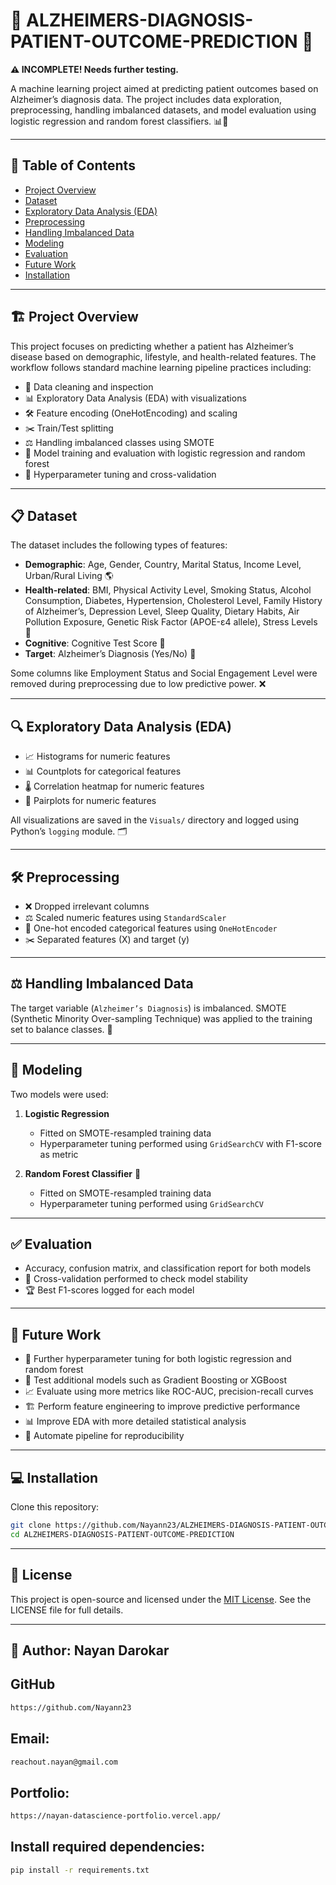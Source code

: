 # 🧠 ALZHEIMERS-DIAGNOSIS-PATIENT-OUTCOME-PREDICTION 🚨

**⚠️ INCOMPLETE! Needs further testing.**

A machine learning project aimed at predicting patient outcomes based on Alzheimer’s diagnosis data. The project includes data exploration, preprocessing, handling imbalanced datasets, and model evaluation using logistic regression and random forest classifiers. 📊🤖

---

## 📑 Table of Contents

- [Project Overview](#project-overview)  
- [Dataset](#dataset)  
- [Exploratory Data Analysis (EDA)](#exploratory-data-analysis-eda)  
- [Preprocessing](#preprocessing)  
- [Handling Imbalanced Data](#handling-imbalanced-data)  
- [Modeling](#modeling)  
- [Evaluation](#evaluation)  
- [Future Work](#future-work)  
- [Installation](#installation)  

---

## 🏗️ Project Overview

This project focuses on predicting whether a patient has Alzheimer’s disease based on demographic, lifestyle, and health-related features. The workflow follows standard machine learning pipeline practices including:

- 🧹 Data cleaning and inspection  
- 📊 Exploratory Data Analysis (EDA) with visualizations  
- 🛠️ Feature encoding (OneHotEncoding) and scaling  
- ✂️ Train/Test splitting  
- ⚖️ Handling imbalanced classes using SMOTE  
- 🤖 Model training and evaluation with logistic regression and random forest  
- 🔧 Hyperparameter tuning and cross-validation  

---

## 📋 Dataset

The dataset includes the following types of features:

- **Demographic**: Age, Gender, Country, Marital Status, Income Level, Urban/Rural Living 🌎  
- **Health-related**: BMI, Physical Activity Level, Smoking Status, Alcohol Consumption, Diabetes, Hypertension, Cholesterol Level, Family History of Alzheimer’s, Depression Level, Sleep Quality, Dietary Habits, Air Pollution Exposure, Genetic Risk Factor (APOE-ε4 allele), Stress Levels 💊  
- **Cognitive**: Cognitive Test Score 🧠  
- **Target**: Alzheimer’s Diagnosis (Yes/No) 🎯

Some columns like Employment Status and Social Engagement Level were removed during preprocessing due to low predictive power. ❌

---

## 🔍 Exploratory Data Analysis (EDA)

- 📈 Histograms for numeric features  
- 📊 Countplots for categorical features  
- 🌡️ Correlation heatmap for numeric features  
- 📐 Pairplots for numeric features  

All visualizations are saved in the `Visuals/` directory and logged using Python’s `logging` module. 🗂️

---

## 🛠️ Preprocessing

- ❌ Dropped irrelevant columns  
- ⚖️ Scaled numeric features using `StandardScaler`  
- 🔢 One-hot encoded categorical features using `OneHotEncoder`  
- ✂️ Separated features (X) and target (y)  

---

## ⚖️ Handling Imbalanced Data

The target variable (`Alzheimer’s Diagnosis`) is imbalanced. SMOTE (Synthetic Minority Over-sampling Technique) was applied to the training set to balance classes. 🧪

---

## 🤖 Modeling

Two models were used:

1. **Logistic Regression**  
   - Fitted on SMOTE-resampled training data  
   - Hyperparameter tuning performed using `GridSearchCV` with F1-score as metric  

2. **Random Forest Classifier** 🌲  
   - Fitted on SMOTE-resampled training data  
   - Hyperparameter tuning performed using `GridSearchCV`  

---

## ✅ Evaluation

- Accuracy, confusion matrix, and classification report for both models  
- 🔄 Cross-validation performed to check model stability  
- 🏆 Best F1-scores logged for each model  

---

## 🔮 Future Work

- 🔧 Further hyperparameter tuning for both logistic regression and random forest  
- 🌟 Test additional models such as Gradient Boosting or XGBoost  
- 📈 Evaluate using more metrics like ROC-AUC, precision-recall curves  
- 🏗️ Perform feature engineering to improve predictive performance  
- 📊 Improve EDA with more detailed statistical analysis  
- 🤖 Automate pipeline for reproducibility  

---

## 💻 Installation

Clone this repository:

```bash
git clone https://github.com/Nayann23/ALZHEIMERS-DIAGNOSIS-PATIENT-OUTCOME-PREDICTION.git
cd ALZHEIMERS-DIAGNOSIS-PATIENT-OUTCOME-PREDICTION
```

----


## 📜 License

This project is open-source and licensed under the [MIT License](LICENSE). See the LICENSE file for full details.

---

## 👤 Author:  **Nayan Darokar** 

## GitHub
```bash
https://github.com/Nayann23
```

## Email:
```bash
reachout.nayan@gmail.com  
```
## Portfolio: 
```bash
https://nayan-datascience-portfolio.vercel.app/
```


## Install required dependencies:

```bash
pip install -r requirements.txt

```

